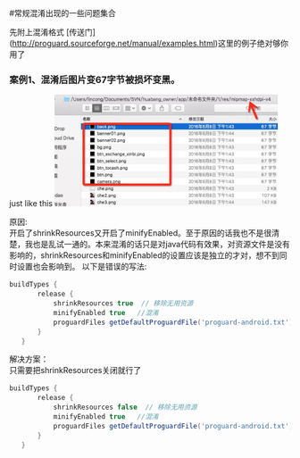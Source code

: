 #常规混淆出现的一些问题集合

先附上混淆格式 [传送门] (http://proguard.sourceforge.net/manual/examples.html)这里的例子绝对够你用了


### 案例1、混淆后图片变67字节被损坏变黑。</br>
just like this
<img src="https://github.com/shoucanjun/obfuscate/raw/master/image/obfuscate.png" height="200" width="400"/>
<!-- ![](https://github.com/shoucanjun/obfuscate/raw/master/image/obfuscate.png) -->

原因:</br>
开启了shrinkResources又开启了minifyEnabled。至于原因的话我也不是很清楚，我也是乱试一通的。本来混淆的话只是对java代码有效果，对资源文件是没有影响的，shrinkResources和minifyEnabled的设置应该是独立的才对，想不到同时设置也会影响到。
以下是错误的写法:
```gradle
buildTypes {
       release {
           shrinkResources true  // 移除无用资源
           minifyEnabled true   //混淆
           proguardFiles getDefaultProguardFile('proguard-android.txt'), 'proguard-rules.pro'
       }
   }
```
解决方案：</br>
只需要把shrinkResources关闭就行了
```gradle
buildTypes {
       release {
           shrinkResources false  // 移除无用资源
           minifyEnabled true   //混淆
           proguardFiles getDefaultProguardFile('proguard-android.txt'), 'proguard-rules.pro'
       }
   }
```
